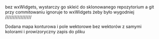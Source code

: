 bez wxWidgets, wystarczy go skleić do sklonowanego repozytorium a git przy commitowaniu ignoruje to wxWidgets żeby było wygodniej
/////////////////

Dodana mapa konturowa i pole wektorowe bez wektorów z samymi kolorami i prowizoryczny zapis do pliku
